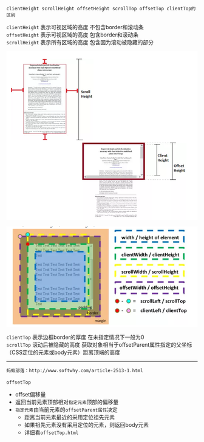 `clientHeight scrollHeight offsetHeight scrollTop offsetTop clientTop的区别`  

`clientHeight` 表示可视区域的高度 不包含border和滚动条  
`offsetHeight` 表示可视区域的高度 包含border和滚动条  
`scrollHeight` 表示所有区域的高度 包含因为滚动被隐藏的部分

![avatar](1.png)

![avatar](02.png)


`clientTop` 表示边框border的厚度 在未指定情况下一般为0  
`scrollTop` 滚动后被隐藏的高度 获取对象相当于offsetParent属性指定的父坐标（CSS定位的元素或body元素）距离顶端的高度  


---
`蚂蚁部落：http://www.softwhy.com/article-2513-1.html`  

`offsetTop`
- offset偏移量
- 返回当前元素顶部相对`指定元素`顶部的偏移量
- `指定元素`由当前元素的`offsetParent属性`决定
  - 距离当前元素最近的采用定位祖先元素
  - 如果祖先元素没有采用定位的元素，则返回body元素
  - 详细看`offsetTop.html`